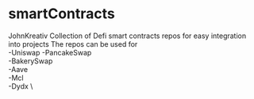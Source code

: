# smartContracts
JohnKreativ Collection of Defi smart contracts repos for easy integration into projects
The repos can be used for \
-Uniswap
-PancakeSwap \
-BakerySwap \
-Aave \
-Mcl <br>
-Dydx \

